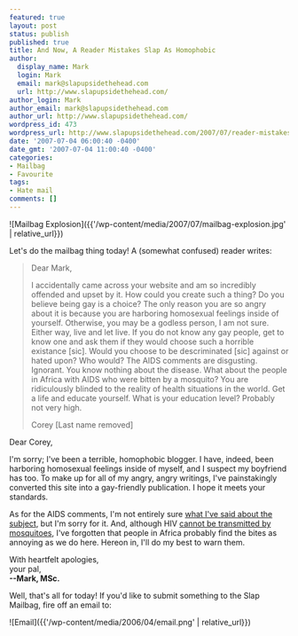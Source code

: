 ```yaml
---
featured: true
layout: post
status: publish
published: true
title: And Now, A Reader Mistakes Slap As Homophobic
author:
  display_name: Mark
  login: Mark
  email: mark@slapupsidethehead.com
  url: http://www.slapupsidethehead.com/
author_login: Mark
author_email: mark@slapupsidethehead.com
author_url: http://www.slapupsidethehead.com/
wordpress_id: 473
wordpress_url: http://www.slapupsidethehead.com/2007/07/reader-mistakes-homophobic/
date: '2007-07-04 06:00:40 -0400'
date_gmt: '2007-07-04 11:00:40 -0400'
categories:
- Mailbag
- Favourite
tags:
- Hate mail
comments: []
---
```

![Mailbag Explosion]({{'/wp-content/media/2007/07/mailbag-explosion.jpg' | relative_url}})

Let's do the mailbag thing today! A (somewhat confused) reader writes:

> Dear Mark,
> 
> I accidentally came across your website and am so incredibly offended and upset by it. How could you create such a thing? Do you believe being gay is a choice? The only reason you are so angry about it is because you are harboring homosexual feelings inside of yourself. Otherwise, you may be a godless person, I am not sure. Either way, live and let live. If you do not know any gay people, get to know one and ask them if they would choose such a horrible existance [sic]. Would you choose to be descriminated [sic] against or hated upon? Who would? The AIDS comments are disgusting. Ignorant. You know nothing about the disease. What about the people in Africa with AIDS who were bitten by a mosquito? You are ridiculously blinded to the reality of health situations in the world. Get a life and educate yourself. What is your education level? Probably not very high.
> 
> Corey [Last name removed]

Dear Corey,

I'm sorry; I've been a terrible, homophobic blogger. I have, indeed, been harboring homosexual feelings inside of myself, and I suspect my boyfriend has too. To make up for all of my angry, angry writings, I've painstakingly converted this site into a gay-friendly publication. I hope it meets your standards.

As for the AIDS comments, I'm not entirely sure [what I've said about the subject](http://www.slapupsidethehead.com/?s=AIDS "Something horrible, I gather"), but I'm sorry for it. And, although HIV [cannot be transmitted by mosquitoes](http://www-rci.rutgers.edu/~insects/aids.htm "Though their bites still aren't very pleasing"), I've forgotten that people in Africa probably find the bites as annoying as we do here. Hereon in, I'll do my best to warn them.

With heartfelt apologies,  
your pal,  
**--Mark, MSc.**

Well, that's all for today! If you'd like to submit something to the Slap Mailbag, fire off an email to:

![Email]({{'/wp-content/media/2006/04/email.png' | relative_url}})

